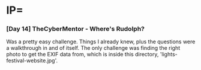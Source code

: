 # IP=


### [Day 14] TheCyberMentor - Where's Rudolph? ###

Was a pretty easy challenge. Things I already knew, plus the questions were a walkthrough in and of itself. The only challenge was finding the right photo to get the EXIF data from, which is inside this directory, 'lights-festival-website.jpg'.